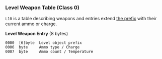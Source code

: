### Level Weapon Table (Class 0)

```L10``` is a table describing weapons and entries extend [the prefix](../../archives/levelObjects.md#class-specific-information) with their current ammo or charge.

**Level Weapon Entry** (8 bytes)

    0000  [6]byte  Level object prefix
    0006  byte     Ammo type / Charge
    0007  byte     Ammo count / Temperature
